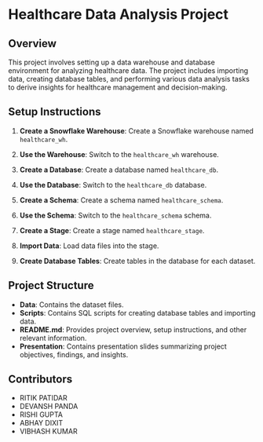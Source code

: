 # Healthcare Data Analysis Project

## Overview

This project involves setting up a data warehouse and database environment for analyzing healthcare data. The project includes importing data, creating database tables, and performing various data analysis tasks to derive insights for healthcare management and decision-making.

## Setup Instructions

1. **Create a Snowflake Warehouse**: Create a Snowflake warehouse named `healthcare_wh`.

2. **Use the Warehouse**: Switch to the `healthcare_wh` warehouse.

3. **Create a Database**: Create a database named `healthcare_db`.

4. **Use the Database**: Switch to the `healthcare_db` database.

5. **Create a Schema**: Create a schema named `healthcare_schema`.

6. **Use the Schema**: Switch to the `healthcare_schema` schema.

7. **Create a Stage**: Create a stage named `healthcare_stage`.

8. **Import Data**: Load data files into the stage.

9. **Create Database Tables**: Create tables in the database for each dataset.

## Project Structure

- **Data**: Contains the dataset files.
- **Scripts**: Contains SQL scripts for creating database tables and importing data.
- **README.md**: Provides project overview, setup instructions, and other relevant information.
- **Presentation**: Contains presentation slides summarizing project objectives, findings, and insights.

## Contributors

- RITIK PATIDAR
- DEVANSH PANDA
- RISHI GUPTA
- ABHAY DIXIT
- VIBHASH KUMAR





